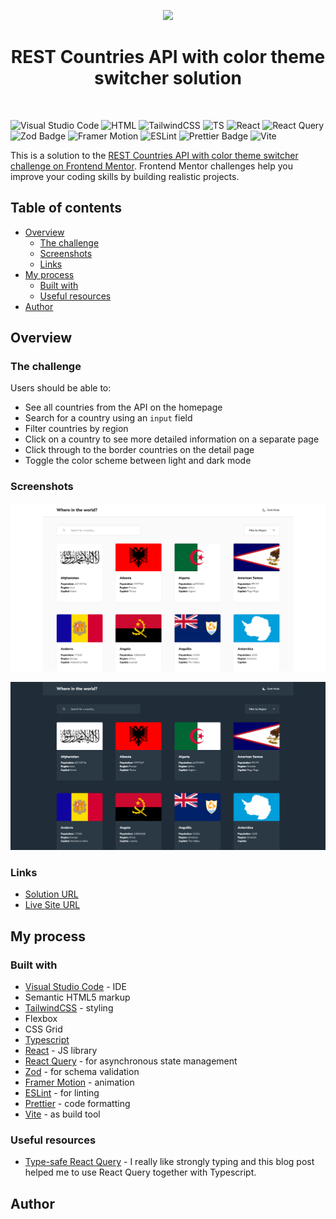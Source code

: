 <p align="center">
    <a href="https://www.frontendmentor.io"><img src="https://www.frontendmentor.io/static/images/logo-desktop.svg"></a>
    </p>
<h1 style="text-align: center">REST Countries API with color theme switcher solution</h1>

<br>

![Visual Studio Code](https://img.shields.io/badge/Visual%20Studio%20Code-0078d7.svg?style=flat&logo=visual-studio-code&logoColor=white) ![HTML](https://img.shields.io/badge/HTML5-E34F26?style=flat&logo=html5&logoColor=white) ![TailwindCSS](https://img.shields.io/badge/tailwindcss-%2338B2AC.svg?style=flat&logo=tailwind-css&logoColor=white) ![TS](https://img.shields.io/badge/TypeScript-007ACC?style=flat&logo=typescript&logoColor=white) ![React](https://img.shields.io/badge/react-%2320232a.svg?style=flat&logo=react&logoColor=%2361DAFB) ![React Query](https://img.shields.io/badge/-React%20Query-FF4154?style=flat&logo=react%20query&logoColor=white) ![Zod Badge](https://img.shields.io/badge/Zod-3E67B1?logo=zod&logoColor=fff&style=flat) ![Framer Motion](https://img.shields.io/badge/Framer-black?style=flat&logo=framer&logoColor=blue) ![ESLint](https://img.shields.io/badge/ESLint-4B3263?style=flat&logo=eslint&logoColor=white) ![Prettier Badge](https://img.shields.io/badge/Prettier-F7B93E?logo=prettier&logoColor=fff&style=flat) ![Vite](https://img.shields.io/badge/Vite-B73BFE?style=flat&logo=vite&logoColor=FFD62E)

This is a solution to the [REST Countries API with color theme switcher challenge on Frontend Mentor](https://www.frontendmentor.io/challenges/rest-countries-api-with-color-theme-switcher-5cacc469fec04111f7b848ca). Frontend Mentor challenges help you improve your coding skills by building realistic projects.

## Table of contents

-   [Overview](#overview)
    -   [The challenge](#the-challenge)
    -   [Screenshots](#screenshot)
    -   [Links](#links)
-   [My process](#my-process)
    -   [Built with](#built-with)
    -   [Useful resources](#useful-resources)
-   [Author](#author)

## Overview

### The challenge

Users should be able to:

-   See all countries from the API on the homepage
-   Search for a country using an `input` field
-   Filter countries by region
-   Click on a country to see more detailed information on a separate page
-   Click through to the border countries on the detail page
-   Toggle the color scheme between light and dark mode

### Screenshots

![Screenshot](./screenshot.png)

![Screenshot](./screenshot-dark.png)

### Links

-   [Solution URL](https://github.com/adamhm/frontend-mentor-challenges/tree/main/rest-countries-api-with-color-theme-switcher/rest-countries-api-react-ts-tailwind)
-   [Live Site URL](https://adamhm.github.io/fm/rest-countries-api/)

## My process

### Built with

-   [Visual Studio Code](https://code.visualstudio.com/) - IDE
-   Semantic HTML5 markup
-   [TailwindCSS](https://tailwindcss.com/) - styling
-   Flexbox
-   CSS Grid
-   [Typescript](https://typescriptlang.org/)
-   [React](https://reactjs.org/) - JS library
-   [React Query](https://tanstack.com/query/latest) - for asynchronous state management
-   [Zod](https://zod.dev/) - for schema validation
-   [Framer Motion](https://www.framer.com/motion/) - animation
-   [ESLint](https://eslint.org/) - for linting
-   [Prettier](https://prettier.io/) - code formatting
-   [Vite](https://vitejs.dev) - as build tool

### Useful resources

-   [Type-safe React Query](https://tkdodo.eu/blog/type-safe-react-query) - I really like strongly typing and this blog post helped me to use React Query together with Typescript.

## Author
